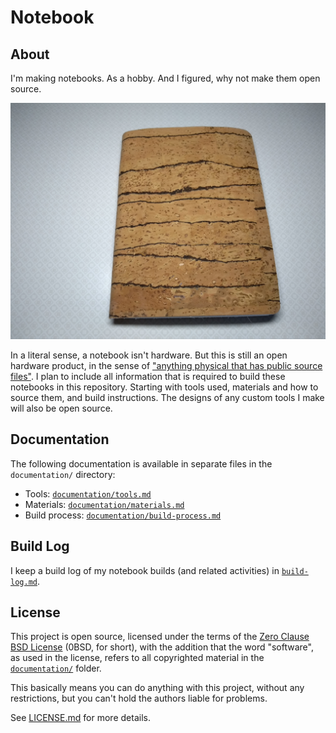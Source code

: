 # Notebook

## About

I'm making notebooks. As a hobby. And I figured, why not make them open source.

![A notebook, closed, bound in cork leather.](notebook.jpg)

In a literal sense, a notebook isn't hardware. But this is still an open hardware product, in the sense of ["anything physical that has public source files"][OSHWA FAQ]. I plan to include all information that is required to build these notebooks in this repository. Starting with tools used, materials and how to source them, and build instructions. The designs of any custom tools I make will also be open source.

[OSHWA FAQ]: https://www.oshwa.org/faq/


## Documentation

The following documentation is available in separate files in the `documentation/` directory:

- Tools: [`documentation/tools.md`](documentation/tools.md)
- Materials: [`documentation/materials.md`](documentation/materials.md)
- Build process: [`documentation/build-process.md`](documentation/build-process.md)


## Build Log

I keep a build log of my notebook builds (and related activities) in [`build-log.md`](build-log.md).


## License

This project is open source, licensed under the terms of the [Zero Clause BSD License] (0BSD, for short), with the addition that the word "software", as used in the license, refers to all copyrighted material in the [`documentation/`](documentation) folder.

This basically means you can do anything with this project, without any restrictions, but you can't hold the authors liable for problems.

See [LICENSE.md] for more details.

[Zero Clause BSD License]: https://opensource.org/licenses/0BSD
[LICENSE.md]: https://github.com/hannobraun/fornjot/blob/main/LICENSE.md
